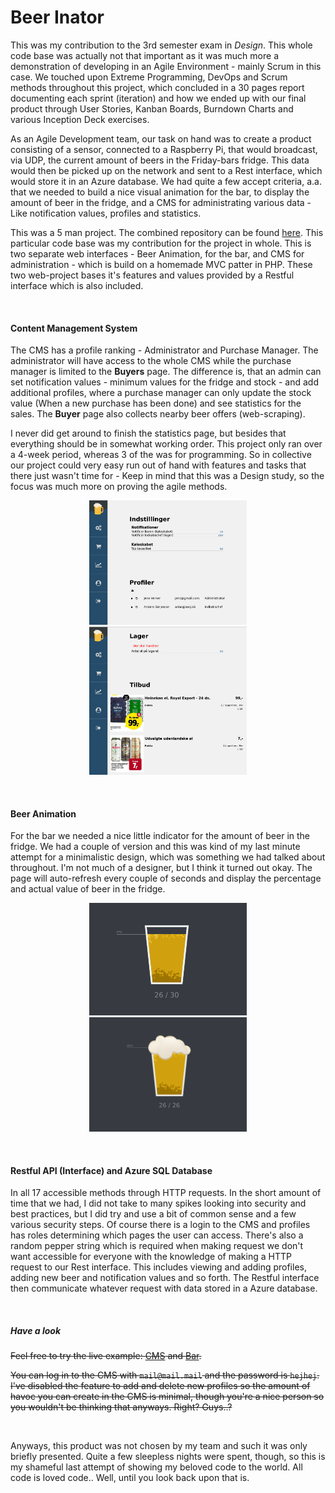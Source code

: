 # Beer Inator
This was my contribution to the 3rd semester exam in *Design*. This whole code base was actually not that important as it was much more a demonstration of developing in an Agile Environment - mainly Scrum in this case. We touched upon Extreme Programming, DevOps and Scrum methods throughout this project, which concluded in a 30 pages report documenting each sprint (iteration) and how we ended up with our final product through User Stories, Kanban Boards, Burndown Charts and various Inception Deck exercises. 

As an Agile Development team, our task on hand was to create a product consisting of a sensor, connected to a Raspberry Pi, that would broadcast, via UDP, the current amount of beers in the Friday-bars fridge. This data would then be picked up on the network and sent to a Rest interface, which would store it in an Azure database. We had quite a few accept criteria, a.a. that we needed to build a nice visual animation for the bar, to display the amount of beer in the fridge, and a CMS for administrating various data - Like notification values, profiles and statistics. 

This was a 5 man project. The combined repository can be found [here](https://github.com/Banoga/Beer-inator). This particular code base was my contribution for the project in whole. This is two separate web interfaces - Beer Animation, for the bar, and CMS for administration - which is build on a homemade MVC patter in PHP. These two web-project bases it's features and values provided by a Restful interface which is also included.

&nbsp;

#### Content Management System
The CMS has a profile ranking - Administrator and Purchase Manager. The administrator will have access to the whole CMS while the purchase manager is limited to the __Buyers__ page. The difference is, that an admin can set notification values - minimum values for the fridge and stock - and add additional profiles, where a purchase manager can only update the stock value (When a new purchase has been done) and see statistics for the sales. The __Buyer__ page also collects nearby beer offers (web-scraping). 

I never did get around to finish the statistics page, but besides that everything should be in somewhat working order. This project only ran over a 4-week period, whereas 3 of the was for programming. So in collective our project could very easy run out of hand with features and tasks that there just wasn't time for - Keep in mind that this was a Design study, so the focus was much more on proving the agile methods. 

<p align="center"><img src="https://github.com/Stickano/beer-inator/blob/master/cms_new1.png" width="50%">
<img src="https://github.com/Stickano/beer-inator/blob/master/cms_new_4.png" width="50%"></p>

&nbsp;

#### Beer Animation
For the bar we needed a nice little indicator for the amount of beer in the fridge. We had a couple of version and this was kind of my last minute attempt for a minimalistic design, which was something we had talked about throughout. I'm not much of a designer, but I think it turned out okay. The page will auto-refresh every couple of seconds and display the percentage and actual value of beer in the fridge. 

<p align="center"><img src="https://github.com/Stickano/beer-inator/blob/master/beer_1.png" width="50%">
<img src="https://github.com/Stickano/beer-inator/blob/master/beer_2.png" width="50%"></p>

&nbsp;

#### Restful API (Interface) and Azure SQL Database
In all 17 accessible methods through HTTP requests. In the short amount of time that we had, I did not take to many spikes looking into security and best practices, but I did try and use a bit of common sense and a few various security steps. Of course there is a login to the CMS and profiles has roles determining which pages the user can access. There's also a random pepper string which is required when making request we don't want accessible for everyone with the knowledge of making a HTTP request to our Rest interface. This includes viewing and adding profiles, adding new beer and notification values and so forth. The Restful interface then communicate whatever request with data stored in a Azure database. 

&nbsp;

##### Have a look
~~Feel free to try the live example: [CMS](https://sloa.dk/beerInator/admin) and [Bar](https://sloa.dk/beerInator/bar).~~

~~You can log in to the CMS with `mail@mail.mail` and the password is `hejhej`. I've disabled the feature to add and delete new profiles so the amount of havoc you can create in the CMS is minimal, though you're a nice person so you wouldn't be thinking that anyways. Right? Guys..?~~

&nbsp;

Anyways, this product was not chosen by my team and such it was only briefly presented. Quite a few sleepless nights were spent, though, so this is my shameful last attempt of showing my beloved code to the world. All code is loved code.. Well, until you look back upon that is. 
